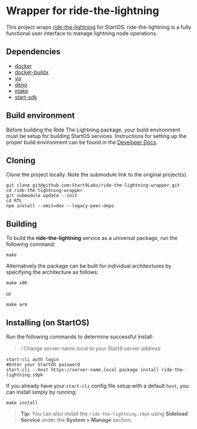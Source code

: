 # Wrapper for ride-the-lightning

This project wraps [ride-the-lightning](https://github.com/Ride-The-Lightning/RTL
) for StartOS. ride-the-lightning is a fully functional user interface to manage lightning node operations.

## Dependencies

- [docker](https://docs.docker.com/get-docker)
- [docker-buildx](https://docs.docker.com/buildx/working-with-buildx/)
- [yq](https://mikefarah.gitbook.io/yq)
- [deno](https://deno.land/)
- [make](https://www.gnu.org/software/make/)
- [start-sdk](https://github.com/Start9Labs/start-os/blob/v0.3.5.1/core/install-sdk.sh)

## Build environment

Before building the Ride The Lightning package, your build environment must be setup for building StartOS services. Instructions for setting up the proper build environment can be found in the [Developer Docs](https://docs.start9.com/latest/developer-docs/packaging).

## Cloning

Clone the project locally. Note the submodule link to the original project(s). 

```
git clone git@github.com:Start9Labs/ride-the-lightning-wrapper.git
cd ride-the-lightning-wrapper
git submodule update --init
cd RTL
npm install --omit=dev --legacy-peer-deps
```

## Building

To build the **ride-the-lightning** service as a universal package, run the following command:

```
make
```

Alternatively the package can be built for individual architectures by specifying the architecture as follows:

```
make x86
```

or

```
make arm
```

## Installing (on StartOS)

Run the following commands to determine successful install:
> :information_source: Change server-name.local to your Start9 server address

```
start-cli auth login
#Enter your StartOS password
start-cli --host https://server-name.local package install ride-the-lightning.s9pk
```

If you already have your `start-cli` config file setup with a default `host`, you can install simply by running:

```
make install
```

> **Tip:** You can also install the `ride-the-lightning.s9pk` using **Sideload Service** under the **System > Manage** section.